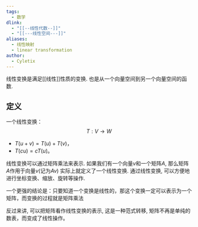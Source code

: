 ```yaml
---
tags:
  - 数学
dlink:
  - "[[--线性代数--]]"
  - "[[---线性空间---]]"
aliases:
  - 线性映射
  - linear transformation
author:
  - Cyletix
---
```

线性变换是满足[[线性]]性质的变换. 也是从一个向量空间到另一个向量空间的函数.
## 定义
一个线性变换：
$$
T: V \to W
$$
- $T(u+v) = T(u) + T(v)$，
- $T(cu) = cT(u)$。

线性变换可以通过矩阵乘法来表示. 如果我们有一个向量$v$和一个矩阵$A$, 那么矩阵$A$作用于向量$v$(记为$Av$) 实际上就定义了一个线性变换. 通过线性变换, 可以方便地进行坐标变换、缩放、旋转等操作. 

一个更强的结论是：只要知道一个变换是线性的，那这个变换一定可以表示为一个矩阵，而变换的过程就是矩阵乘法

反过来讲, 可以把矩阵看作线性变换的表示, 这是一种范式转移, 矩阵不再是单纯的数表，而变成了线性操作。
